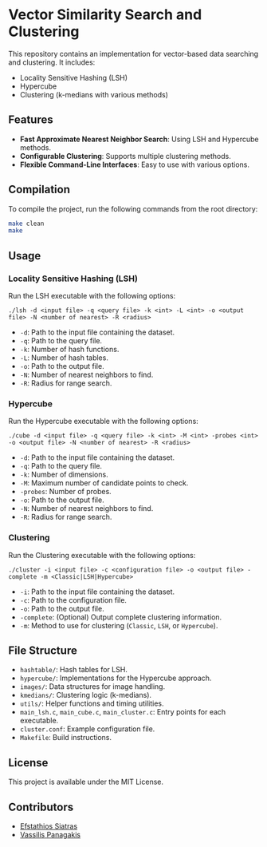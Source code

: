 # Vector Similarity Search and Clustering

This repository contains an implementation for vector-based data searching and clustering. It includes:
- Locality Sensitive Hashing (LSH)
- Hypercube
- Clustering (k-medians with various methods)

## Features
- **Fast Approximate Nearest Neighbor Search**: Using LSH and Hypercube methods.
- **Configurable Clustering**: Supports multiple clustering methods.
- **Flexible Command-Line Interfaces**: Easy to use with various options.

## Compilation
To compile the project, run the following commands from the root directory:
```bash
make clean
make
```

## Usage
### Locality Sensitive Hashing (LSH)
Run the LSH executable with the following options:
```
./lsh -d <input file> -q <query file> -k <int> -L <int> -o <output file> -N <number of nearest> -R <radius>
```
- `-d`: Path to the input file containing the dataset.
- `-q`: Path to the query file.
- `-k`: Number of hash functions.
- `-L`: Number of hash tables.
- `-o`: Path to the output file.
- `-N`: Number of nearest neighbors to find.
- `-R`: Radius for range search.

### Hypercube
Run the Hypercube executable with the following options:
```
./cube -d <input file> -q <query file> -k <int> -M <int> -probes <int> -o <output file> -N <number of nearest> -R <radius>
```
- `-d`: Path to the input file containing the dataset.
- `-q`: Path to the query file.
- `-k`: Number of dimensions.
- `-M`: Maximum number of candidate points to check.
- `-probes`: Number of probes.
- `-o`: Path to the output file.
- `-N`: Number of nearest neighbors to find.
- `-R`: Radius for range search.

### Clustering
Run the Clustering executable with the following options:
```
./cluster -i <input file> -c <configuration file> -o <output file> -complete -m <Classic|LSH|Hypercube>
```
- `-i`: Path to the input file containing the dataset.
- `-c`: Path to the configuration file.
- `-o`: Path to the output file.
- `-complete`: (Optional) Output complete clustering information.
- `-m`: Method to use for clustering (`Classic`, `LSH`, or `Hypercube`).

## File Structure
- `hashtable/`: Hash tables for LSH.
- `hypercube/`: Implementations for the Hypercube approach.
- `images/`: Data structures for image handling.
- `kmedians/`: Clustering logic (k-medians).
- `utils/`: Helper functions and timing utilities.
- `main_lsh.c`, `main_cube.c`, `main_cluster.c`: Entry points for each executable.
- `cluster.conf`: Example configuration file.
- `Makefile`: Build instructions.

## License
This project is available under the MIT License.

## Contributors
- [Efstathios Siatras](https://github.com/efsiatras)
- [Vassilis Panagakis](https://github.com/vm-panag)
